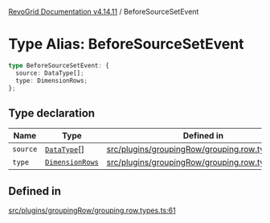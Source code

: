 [RevoGrid Documentation v4.14.11](README.md) / BeforeSourceSetEvent

# Type Alias: BeforeSourceSetEvent

```ts
type BeforeSourceSetEvent: {
  source: DataType[];
  type: DimensionRows;
};
```

## Type declaration

| Name | Type | Defined in |
| ------ | ------ | ------ |
| `source` | [`DataType`](TypeAlias.DataType.md)[] | [src/plugins/groupingRow/grouping.row.types.ts:63](https://github.com/revolist/revogrid/blob/8390153a63782c6f2a806fb42e5983525eb9dc87/src/plugins/groupingRow/grouping.row.types.ts#L63) |
| `type` | [`DimensionRows`](TypeAlias.DimensionRows.md) | [src/plugins/groupingRow/grouping.row.types.ts:62](https://github.com/revolist/revogrid/blob/8390153a63782c6f2a806fb42e5983525eb9dc87/src/plugins/groupingRow/grouping.row.types.ts#L62) |

## Defined in

[src/plugins/groupingRow/grouping.row.types.ts:61](https://github.com/revolist/revogrid/blob/8390153a63782c6f2a806fb42e5983525eb9dc87/src/plugins/groupingRow/grouping.row.types.ts#L61)
